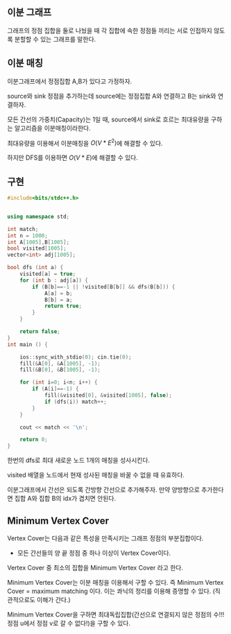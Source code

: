## 이분 그래프
그래프의 정점 집합을 둘로 나눴을 때 각 집합에 속한 정점들 끼리는 서로 인접하지 않도록 분할할 수 있는 그래프를 말한다.

## 이분 매칭
이분그래프에서 정점집합 A,B가 있다고 가정하자.

source와 sink 정점을 추가하는데 source에는 정점집합 A와 연결하고 B는 sink와 연결하자.

모든 간선의 가중치(Capacity)는 1일 때, source에서 sink로 흐르는 최대유량을 구하는 알고리즘을 이분매칭이라한다.

최대유량을 이용해서 이분매칭을 ${O(V*E^2)}$에 해결할 수 있다.

하지만 DFS를 이용하면 ${O(V*E)}$에 해결할 수 있다.

## 구현
```c++
#include<bits/stdc++.h>


using namespace std;

int match;
int n = 1000;
int A[1005],B[1005];
bool visited[1005];
vector<int> adj[1005];

bool dfs (int a) {
    visited[a] = true;
    for (int b : adj[a]) {
        if (B[b]==-1 || !visited[B[b]] && dfs(B[b])) {
            A[a] = b;
            B[b] = a;
            return true;
        }
    }

    return false;
}
int main () {

    ios::sync_with_stdio(0); cin.tie(0);
    fill(&A[0], &A[1005], -1);
    fill(&B[0], &B[1005], -1);

    for (int i=0; i<n; i++) {
        if (A[i]==-1) {
            fill(&visited[0], &visited[1005], false);
            if (dfs(i)) match++;
        }
    }

    cout << match << '\n';

    return 0;
}
```
한번의 dfs로 최대 새로운 노드 1개의 매칭을 성사시킨다.

visited 배열을 노드에서 현재 성사된 매칭을 바꿀 수 없을 때 유효하다.

이분그래프에서 간선은 되도록 간방향 간선으로 추가해주자. 만약 양방향으로 추가한다면 집합 A와 집합 B의 idx가 겹치면 안된다.

## Minimum Vertex Cover

Vertex Cover는 다음과 같은 특성을 만족시키는 그래프 정점의 부분집합이다.

- 모든 간선들의 양 끝 정점 중 하나 이상이 Vertex Cover이다.

Vertex Cover 중 최소의 집합을 Minimum Vertex Cover 라고 한다.

Minimum Vertex Cover는 이분 매칭을 이용해서 구할 수 있다. 즉 Minimum Vertex Cover = maximum matching 이다. 이는 콰닉의 정리를 이용해 증명할 수 있다. (직관적으로도 이해가 간다.)

Minimum Vertex Cover을 구하면 최대독립집합(간선으로 연결되지 않은 정점의 수!!! 정점 u에서 정점 v로 갈 수 없다!)을 구할 수 있다. 


